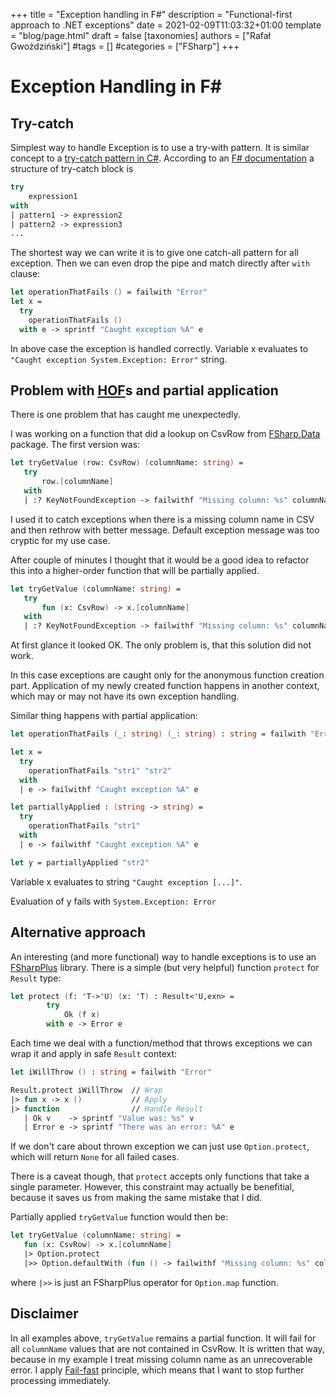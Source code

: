 +++
title =  "Exception handling in F#"
description =  "Functional-first approach to .NET exceptions"
date =  2021-02-09T11:03:32+01:00
template = "blog/page.html"
draft =  false
[taxonomies]
authors =  ["Rafał Gwoździński"]
#tags =  []
#categories =  ["FSharp"]
+++

<!--more-->

# Exception Handling in F#

## Try-catch

Simplest way to handle Exception is to use a try-with pattern. It is similar concept to a [try-catch pattern in C#](https://docs.microsoft.com/en-us/dotnet/csharp/language-reference/keywords/try-catch).
According to an [F# documentation](https://docs.microsoft.com/en-us/dotnet/fsharp/language-reference/exception-handling/the-try-with-expression) a structure of try-catch block is

```fs
try
    expression1
with
| pattern1 -> expression2
| pattern2 -> expression3
...
```

The shortest way we can write it is to give one catch-all pattern for all exception.
Then we can even drop the pipe and match directly after `with` clause:
```fs
let operationThatFails () = failwith "Error"
let x =
  try
    operationThatFails ()
  with e -> sprintf "Caught exception %A" e
```

In above case the exception is handled correctly. Variable x evaluates to `"Caught exception System.Exception: Error"` string.

## Problem with [HOF](https://en.wikipedia.org/wiki/Higher-order_function)s and partial application

There is one problem that has caught me unexpectedly.

I was working on a function that did a lookup on CsvRow from [FSharp.Data](http://fsprojects.github.io/FSharp.Data/) package.
The first version was:
```fs
let tryGetValue (row: CsvRow) (columnName: string) =
   try
       row.[columnName]
   with
   | :? KeyNotFoundException -> failwithf "Missing column: %s" columnName
```

I used it to catch exceptions when there is a missing column name in CSV and then rethrow
with better message. Default exception message was too cryptic for my use case.

After couple of minutes I thought that it would be a good idea to refactor this into a
higher-order function that will be partially applied.

```fs
let tryGetValue (columnName: string) =
   try
       fun (x: CsvRow) -> x.[columnName]
   with
   | :? KeyNotFoundException -> failwithf "Missing column: %s" columnName
```

At first glance it looked OK. The only problem is, that this solution did not work.

In this case exceptions are caught only for the anonymous function creation part.
Application of my newly created function happens in another context, which may or may not have
its own exception handling.

Similar thing happens with partial application:
```fs
let operationThatFails (_: string) (_: string) : string = failwith "Error"

let x =
  try
    operationThatFails "str1" "str2"
  with
  | e -> failwithf "Caught exception %A" e

let partiallyApplied : (string -> string) =
  try
    operationThatFails "str1"
  with
  | e -> failwithf "Caught exception %A" e

let y = partiallyApplied "str2"
```

Variable x evaluates to string `"Caught exception [...]"`.

Evaluation of y fails with `System.Exception: Error`

## Alternative approach
An interesting (and more functional) way to handle exceptions is to use an
[FSharpPlus](https://github.com/fsprojects/FSharpPlus) library.
There is a simple (but very helpful) function `protect` for `Result` type:

```fs
let protect (f: 'T->'U) (x: 'T) : Result<'U,exn> =
        try
            Ok (f x)
        with e -> Error e
```

Each time we deal with a function/method that throws exceptions we can wrap it
and apply in safe `Result` context:
```fs
let iWillThrow () : string = failwith "Error"

Result.protect iWillThrow  // Wrap
|> fun x -> x ()           // Apply
|> function                // Handle Result
   | Ok v    -> sprintf "Value was: %s" v
   | Error e -> sprintf "There was an error: %A" e
```


If we don't care about thrown exception we can just use `Option.protect`, which will
return `None` for all failed cases.

There is a caveat though, that `protect` accepts only functions that take a single parameter.
However, this constraint may actually be benefitial, because it saves us from making the same mistake
that I did.

Partially applied `tryGetValue` function would then be:
```fs
let tryGetValue (columnName: string) =
   fun (x: CsvRow) -> x.[columnName]
   |> Option.protect
   |>> Option.defaultWith (fun () -> failwithf "Missing column: %s" columnName)
```

where `|>>` is just an FSharpPlus operator for `Option.map` function.

## Disclaimer
In all examples above, `tryGetValue` remains a partial function. It will fail for all `columnName` values
that are not contained in CsvRow. It is written that way, because in my example I treat missing column name
as an unrecoverable error. I apply [Fail-fast](https://en.wikipedia.org/wiki/Fail-fast) principle,
which means that I want to stop further processing immediately.
